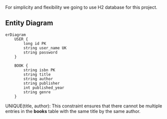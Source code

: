 For simplicity and flexibility we going to use H2 database for this project.

## Entity Diagram

```mermaid
erDiagram
    USER {
        long id PK
        string user_name UK
        string password
    }

    BOOK {
        string isbn PK
        string title
        string author
        string publisher
        int published_year
        string genre
    }
```

UNIQUE(title, author): This constraint ensures that there cannot be multiple entries in the **books** table with the same
title by the same author.

